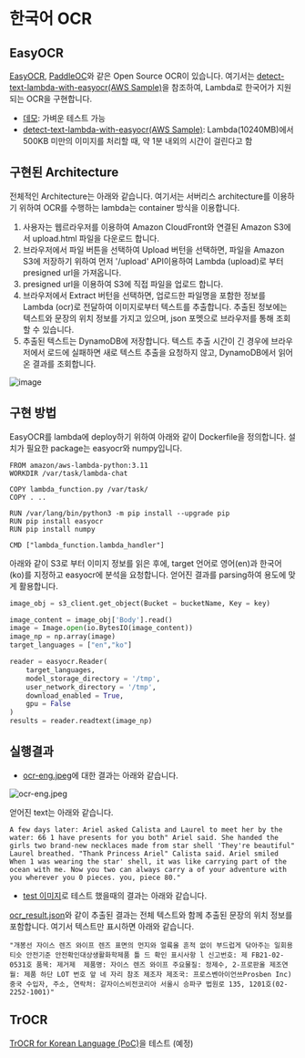 # 한국어 OCR

## EasyOCR

[EasyOCR](https://github.com/JaidedAI/EasyOCR), [PaddleOC](https://github.com/PaddlePaddle/PaddleOCR)와 같은 Open Source OCR이 있습니다. 여기서는 [detect-text-lambda-with-easyocr(AWS Sample)](https://github.com/aws-samples/detect-text-lambda-with-easyocr)을 참조하여, Lambda로 한국어가 지원되는 OCR을 구현합니다. 

- [데모](https://www.jaided.ai/easyocr/): 가벼운 테스트 가능
- [detect-text-lambda-with-easyocr(AWS Sample)](https://github.com/aws-samples/detect-text-lambda-with-easyocr): Lambda(10240MB)에서 500KB 미만의 이미지를 처리할 때, 약 1분 내외의 시간이 걸린다고 함

## 구현된 Architecture

전체적인 Architecture는 아래와 같습니다. 여기서는 서버리스 architecture를 이용하기 위하여 OCR를 수행하는 lambda는 container 방식을 이용합니다. 

1) 사용자는 웹르라우저를 이용하여 Amazon CloudFront와 연결된 Amazon S3에서 upload.html 파일을 다운로드 합니다.
2) 브라우저에서 파일 버튼을 선택하여 Upload 버턴을 선택하면, 파일을 Amazon S3에 저장하기 위하여 먼저 '/upload' API이용하여 Lambda (upload)로 부터 presigned url을 가져옵니다.
3) presigned url을 이용하여 S3에 직접 파일을 업로드 합니다.
4) 브라우저에서 Extract 버턴을 선택하면, 업로드한 파일명을 포함한 정보를 Lambda (ocr)로 전달하여 이미지로부터 텍스트를 추출합니다. 추출된 정보에는 텍스트와 문장의 위치 정보를 가지고 있으며, json 포멧으로 브라우저를 통해 조회할 수 있습니다.
5) 추출된 텍스트는 DynamoDB에 저장합니다. 텍스트 추출 시간이 긴 경우에 브라우저에서 로드에 실패하면 새로 텍스트 추출을 요청하지 않고, DynamoDB에서 읽어온 결과를 조회합니다.

![image](https://github.com/kyopark2014/korean-ocr/assets/52392004/13c56c6b-5b89-4d0d-99f5-ac13cb7c0955)

## 구현 방법

EasyOCR를 lambda에 deploy하기 위하여 아래와 같이 Dockerfile을 정의합니다. 설치가 필요한 package는 easyocr와 numpy입니다. 

```text
FROM amazon/aws-lambda-python:3.11
WORKDIR /var/task/lambda-chat

COPY lambda_function.py /var/task/
COPY . ..

RUN /var/lang/bin/python3 -m pip install --upgrade pip
RUN pip install easyocr 
RUN pip install numpy

CMD ["lambda_function.lambda_handler"]
```

아래와 같이 S3로 부터 이미지 정보를 읽은 후에, target 언어로 영어(en)과 한국어(ko)를 지정하고 easyocr에 분석을 요청합니다. 얻어진 결과를 parsing하여 용도에 맞게 활용합니다.

```python
image_obj = s3_client.get_object(Bucket = bucketName, Key = key)

image_content = image_obj['Body'].read()
image = Image.open(io.BytesIO(image_content))
image_np = np.array(image)
target_languages = ["en","ko"]

reader = easyocr.Reader(
    target_languages,
    model_storage_directory = '/tmp',
    user_network_directory = '/tmp',
    download_enabled = True,
    gpu = False
)
results = reader.readtext(image_np)
```

## 실행결과

- [ocr-eng.jpeg](https://github.com/kyopark2014/korean-ocr/blob/main/result/ocr-eng.jpeg)에 대한 결과는 아래와 같습니다.

![ocr-eng.jpeg](https://github.com/kyopark2014/korean-ocr/assets/52392004/54c9c20a-5429-45d5-a429-877e07544951)

얻어진 text는 아래와 같습니다.

```text
A few days later: Ariel asked Calista and Laurel to meet her by the water: 66 1 have presents for you both" Ariel said. She handed the girls two brand-new necklaces made from star shell 'They're beautiful" Laurel breathed. "Thank Princess Ariel" Calista said. Ariel smiled When 1 was wearing the star' shell, it was like carrying part of the ocean with me. Now you two can always carry a of your adventure with you wherever you 0 pieces. you, piece 80."
```

- [test 이미지](https://github.com/aws-samples/detect-text-lambda-with-easyocr/blob/main/img/test.jpeg)로 테스트 했을때의 결과는 아래와 같습니다.

[ocr_result.json](https://github.com/kyopark2014/korean-ocr/blob/main/result/ocr_test.json)와 같이 추출된 결과는 전체 텍스트와 함께 추출된 문장의 위치 정보를 포함합니다. 여기서 텍스트만 표시하면 아래와 같습니다.

```text
"개봉선 자이스 렌즈 와이프 렌즈 표면의 먼지와 얼륙올 흔적 없이 부드럽게 닦아주는 일회용 티슷 안전기준 안전확인대상생활화학제품 틀 드 확인 표시사항 l 신고번호: 제 FB21-02-0531호 품목: 제거제  제품명: 자이스 렌즈 와이프 주요물질: 정제수, 2-프로판올 제조연월: 제품 하단 LOT 번호 앞 네 자리 참조 제조자 제조국: 프로스벤아이언쓰Prosben Inc) 중국 수입자, 주소, 연락처: 갈자이스비전코리아 서울시 승파구 법원로 135, 1201호(02-2252-1001)"
```



## TrOCR

[TrOCR for Korean Language (PoC)](https://huggingface.co/daekeun-ml/ko-trocr-base-nsmc-news-chatbot)을 테스트 (예정)


